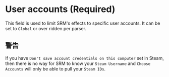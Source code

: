 # User accounts (Required)

This field is used to limit SRM's effects to specific user accounts. It can be set to `Global` or over ridden per parser.

## 警告

If you have `Don't save account credentials on this computer` set in Steam, then there is no way for SRM to know your `Steam Username` and `Choose Accounts` will only be able to pull your `Steam IDs`.
